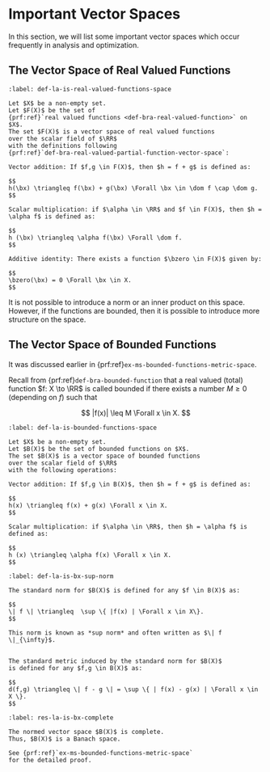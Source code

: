 # Important Vector Spaces

In this section, we will list some important
vector spaces which occur frequently in analysis
and optimization.

## The Vector Space of Real Valued Functions

```{prf:definition} The vector space of (partial) real valued functions
:label: def-la-is-real-valued-functions-space

Let $X$ be a non-empty set. 
Let $F(X)$ be the set of 
{prf:ref}`real valued functions <def-bra-real-valued-function>` on $X$.
The set $F(X)$ is a vector space of real valued functions
over the scalar field of $\RR$
with the definitions following 
{prf:ref}`def-bra-real-valued-partial-function-vector-space`:

Vector addition: If $f,g \in F(X)$, then $h = f + g$ is defined as:

$$
h(\bx) \triangleq f(\bx) + g(\bx) \Forall \bx \in \dom f \cap \dom g.
$$

Scalar multiplication: if $\alpha \in \RR$ and $f \in F(X)$, then $h = \alpha f$ is defined as:

$$
h (\bx) \triangleq \alpha f(\bx) \Forall \dom f.
$$

Additive identity: There exists a function $\bzero \in F(X)$ given by:

$$
\bzero(\bx) = 0 \Forall \bx \in X.
$$
```

It is not possible to introduce a norm or an inner product
on this space. However, if the functions are bounded,
then it is possible to introduce more structure on the space.

## The Vector Space of Bounded Functions

It was discussed earlier in 
{prf:ref}`ex-ms-bounded-functions-metric-space`.

Recall from {prf:ref}`def-bra-bounded-function`
that a real valued (total) function $f: X \to \RR$ is called
bounded if there exists a number $M \geq 0$ (depending on $f$)
such that 

$$
    |f(x)| \leq M \Forall x \in X.
$$

```{prf:definition} The vector space of bounded functions
:label: def-la-is-bounded-functions-space

Let $X$ be a non-empty set. 
Let $B(X)$ be the set of bounded functions on $X$.
The set $B(X)$ is a vector space of bounded functions
over the scalar field of $\RR$
with the following operations:

Vector addition: If $f,g \in B(X)$, then $h = f + g$ is defined as:

$$
h(x) \triangleq f(x) + g(x) \Forall x \in X.
$$

Scalar multiplication: if $\alpha \in \RR$, then $h = \alpha f$ is defined as:

$$
h (x) \triangleq \alpha f(x) \Forall x \in X.
$$
```

```{prf:definition} Sup norm for the space of bounded functions
:label: def-la-is-bx-sup-norm

The standard norm for $B(X)$ is defined for any $f \in B(X)$ as:

$$
\| f \| \triangleq  \sup \{ |f(x) | \Forall x \in X\}.
$$

This norm is known as *sup norm* and often written as $\| f \|_{\infty}$.
```

```{prf:definition} Metric induced by the norm

The standard metric induced by the standard norm for $B(X)$
is defined for any $f,g \in B(X)$ as:

$$
d(f,g) \triangleq \| f - g \| = \sup \{ | f(x) - g(x) | \Forall x \in X \}.
$$
```

```{prf:theorem} $B(X)$ is complete
:label: res-la-is-bx-complete

The normed vector space $B(X)$ is complete. 
Thus, $B(X)$ is a Banach space.
```
```{prf:proof}
See {prf:ref}`ex-ms-bounded-functions-metric-space`
for the detailed proof.
```
